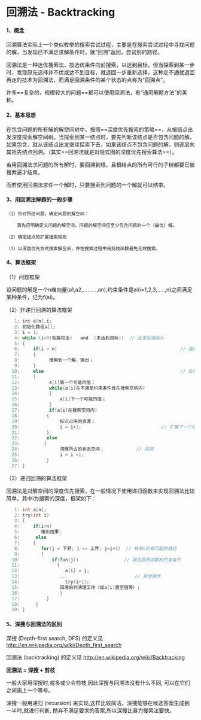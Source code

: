 # 回溯法 - Backtracking

#### 1、概念

回溯算法实际上一个类似枚举的搜索尝试过程，主要是在搜索尝试过程中寻找问题的解，当发现已不满足求解条件时，就“回溯”返回，尝试别的路径。

回溯法是一种选优搜索法，按选优条件向前搜索，以达到目标。但当探索到某一步时，发现原先选择并不优或达不到目标，就退回一步重新选择，这种走不通就退回再走的技术为回溯法，而满足回溯条件的某个状态的点称为“回溯点”。

许多==复杂的，规模较大的问题==都可以使用回溯法，有“通用解题方法”的美称。

#### 2、基本思想

在包含问题的所有解的解空间树中，按照==深度优先搜索的策略==，从根结点出发深度探索解空间树。当探索到某一结点时，要先判断该结点是否包含问题的解，如果包含，就从该结点出发继续探索下去，如果该结点不包含问题的解，则逐层向其祖先结点回溯。（其实==回溯法就是对隐式图的深度优先搜索算法==）。

若用回溯法求问题的所有解时，要回溯到根，且根结点的所有可行的子树都要已被搜索遍才结束。

而若使用回溯法求任一个解时，只要搜索到问题的一个解就可以结束。

#### 3、用回溯法解题的一般步骤

    （1）针对所给问题，确定问题的解空间：

        首先应明确定义问题的解空间，问题的解空间应至少包含问题的一个（最优）解。

    （2）确定结点的扩展搜索规则

    （3）以深度优先方式搜索解空间，并在搜索过程中用剪枝函数避免无效搜索。

#### 4、算法框架

（1）问题框架

设问题的解是一个n维向量(a1,a2,………,an),约束条件是ai(i=1,2,3,…..,n)之间满足某种条件，记为f(ai)。

（2）非递归回溯的算法框架

```c
   1: int a[n],i;
   2: 初始化数组a[];
   3: i = 1;
   4: while (i>0(有路可走)   and  (未达到目标))  // 还未回溯到头
   5: {
   6:     if(i > n)                                              // 搜索到叶结点
   7:     {
   8:           搜索到一个解，输出；
   9:     }
  10:     else                                                   // 处理第i个元素
  11:     {
  12:           a[i]第一个可能的值；
  13:           while(a[i]在不满足约束条件且在搜索空间内)
  14:           {
  15:               a[i]下一个可能的值；
  16:           }
  17:           if(a[i]在搜索空间内)
  18:          {
  19:               标识占用的资源；
  20:               i = i+1;                              // 扩展下一个结点
  21:          }
  22:          else
  23:         {
  24:               清理所占的状态空间；            // 回溯
  25:               i = i –1;
  26:          }
  27: }
```

（3）递归回溯的算法框架

回溯法是对解空间的深度优先搜索，在一般情况下使用递归函数来实现回溯法比较简单，其中i为搜索的深度，框架如下：

```c
   1: int a[n];
   2: try(int i)
   3: {
   4:     if(i>n)
   5:        输出结果;
   6:      else
   7:     {
   8:        for(j = 下界; j <= 上界; j=j+1)  // 枚举i所有可能的路径
   9:        {
  10:            if(fun(j))                 // 满足限界函数和约束条件
  11:              {
  12:                 a[i] = j;
  13:               ...                         // 其他操作
  14:                 try(i+1);
  15:               回溯前的清理工作（如a[i]置空值等）;
  16:               }
  17:          }
  18:      }
  19: }
```

#### 5、深搜与回溯法的区别

深搜 (Depth-first search, DFS) 的定义见 http://en.wikipedia.org/wiki/Depth_first_search

回溯法 (backtracking) 的定义见 http://en.wikipedia.org/wiki/Backtracking

**回溯法 = 深搜 + 剪枝**

一般大家用深搜时,或多或少会剪枝,因此深搜与回溯法没有什么不同, 可以在它们之间画上一个等号。

深搜一般用递归 (recursion) 来实现,这样比较简洁。深搜能够在候选答案生成到一半时,就进行判断, 抛弃不满足要求的答案,所以深搜比暴力搜索法要快。
